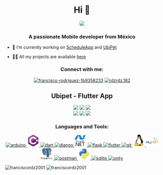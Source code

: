 <h1 align="center">Hi 👋</h1>
<div id="header" align="center">
  <img src="https://media2.giphy.com/media/xFkgeu7dhfgqqxJqmj/giphy.gif?cid=ecf05e477hj0hlfkrflujyqi7kwo6oxva7ncxz8q4x7bb98p&rid=giphy.gif&ct=g" width="200"/>
</div>
<h3 align="center">A passionate Mobile developer from México</h3>

- 🔭 I’m currently working on [ScheduleApp](https://github.com/TecMasters420/FrontEnd-App/tree/dev) and [UbiPet](https://github.com/PEACompany/Front-App)

- 👨‍💻 All my projects are available [here](https://github.com/FranciscoRdz2001?tab=repositories)

<h3 align="center">Connect with me:</h3>
<p align="center">
  <a href="https://linkedin.com/in/frankrdz2001" target="blank"><img align="center" src="https://raw.githubusercontent.com/rahuldkjain/github-profile-readme-generator/master/src/images/icons/Social/linked-in-alt.svg" alt="francisco-rodríguez-1b9358233" height="30" width="40" /></a>
  <a href="https://fb.com/rdzrdz.182" target="blank"><img align="center" src="https://raw.githubusercontent.com/rahuldkjain/github-profile-readme-generator/master/src/images/icons/Social/facebook.svg" alt="rdzrdz.182" height="30" width="40" /></a>
</p>


<div align="center">
  <h2>Ubipet - Flutter App</h2>

  <div>
    <img src="https://media.giphy.com/media/v1.Y2lkPTc5MGI3NjExODhyZnMwZnNnNTdlaTdvY2hnZ3d5bzZuM2w2Nzk2cTJnaHZ3ZHVicSZlcD12MV9pbnRlcm5hbF9naWZfYnlfaWQmY3Q9Zw/98NTJ3NtZWdWILfoHg/giphy.gif" width="200"/>
    <img src="https://media.giphy.com/media/v1.Y2lkPTc5MGI3NjExM2wwcTVuOGZsMTUxdHgxMjlnbDhoNjVoeTUzYzJmd2RtcW1uYW84NCZlcD12MV9pbnRlcm5hbF9naWZfYnlfaWQmY3Q9Zw/MuBJdr0aINPMcHmGuW/giphy.gif" width="200"/>
    <img src="https://media.giphy.com/media/v1.Y2lkPTc5MGI3NjExbzU4cG0yaWxrejIzdTA0OGpubWtxcG12ZnRhYXA3emozd295amNzMSZlcD12MV9pbnRlcm5hbF9naWZfYnlfaWQmY3Q9Zw/Ljp6H7OJIjHeVIWQNK/giphy.gif" width="200"/>
  </div>

  <div>
    <img src="https://media.giphy.com/media/v1.Y2lkPTc5MGI3NjExMHNxN20yb2RiZzJnb2d1OTM1NGM4Y2NheGpmYXJobzk2MXdwcWU1aSZlcD12MV9pbnRlcm5hbF9naWZfYnlfaWQmY3Q9Zw/e5V1Bp2O6wjF3WKRug/giphy.gif" width="200"/>
    <img src="https://media.giphy.com/media/v1.Y2lkPTc5MGI3NjExY2ZoaHd3MHVndDd6cHQ2MTF5MGt0NmZndzIwamJuZXFyMGp3dmo0bSZlcD12MV9pbnRlcm5hbF9naWZfYnlfaWQmY3Q9Zw/gNn4es1N3zBnxQDAgF/giphy.gif" width="200"/>
    <img src="https://media.giphy.com/media/v1.Y2lkPTc5MGI3NjExcWt2OXg5ZXN0bWw0MjE3MndxeDJ5Y2hjbHh0NnBzNXR4YTJ0N28zeSZlcD12MV9pbnRlcm5hbF9naWZfYnlfaWQmY3Q9Zw/gi3TTCchmvcSxXG1xv/giphy.gif" width="200"/>
  </div>
</div>
<h3 align="center">Languages and Tools:</h3>
<p align="center"> <a href="https://www.arduino.cc/" target="_blank" rel="noreferrer"> <img src="https://cdn.worldvectorlogo.com/logos/arduino-1.svg" alt="arduino" width="40" height="40"/> </a> <a href="https://www.w3schools.com/cs/" target="_blank" rel="noreferrer"> <img src="https://raw.githubusercontent.com/devicons/devicon/master/icons/csharp/csharp-original.svg" alt="csharp" width="40" height="40"/> </a> <a href="https://dart.dev" target="_blank" rel="noreferrer"> <img src="https://www.vectorlogo.zone/logos/dartlang/dartlang-icon.svg" alt="dart" width="40" height="40"/> </a> <a href="https://www.djangoproject.com/" target="_blank" rel="noreferrer"> <img src="https://cdn.worldvectorlogo.com/logos/django.svg" alt="django" width="40" height="40"/> </a> <a href="https://dotnet.microsoft.com/" target="_blank" rel="noreferrer"> <img src="https://raw.githubusercontent.com/devicons/devicon/master/icons/dot-net/dot-net-original-wordmark.svg" alt="dotnet" width="40" height="40"/> </a> <a href="https://flask.palletsprojects.com/" target="_blank" rel="noreferrer"> <img src="https://www.vectorlogo.zone/logos/pocoo_flask/pocoo_flask-icon.svg" alt="flask" width="40" height="40"/> </a> <a href="https://flutter.dev" target="_blank" rel="noreferrer"> <img src="https://www.vectorlogo.zone/logos/flutterio/flutterio-icon.svg" alt="flutter" width="40" height="40"/> </a> <a href="https://git-scm.com/" target="_blank" rel="noreferrer"> <img src="https://www.vectorlogo.zone/logos/git-scm/git-scm-icon.svg" alt="git" width="40" height="40"/> </a> <a href="https://www.linux.org/" target="_blank" rel="noreferrer"> <img src="https://raw.githubusercontent.com/devicons/devicon/master/icons/linux/linux-original.svg" alt="linux" width="40" height="40"/> </a> <a href="https://www.mysql.com/" target="_blank" rel="noreferrer"> <img src="https://raw.githubusercontent.com/devicons/devicon/master/icons/mysql/mysql-original-wordmark.svg" alt="mysql" width="40" height="40"/> </a> <a href="https://www.postgresql.org" target="_blank" rel="noreferrer"> <img src="https://raw.githubusercontent.com/devicons/devicon/master/icons/postgresql/postgresql-original-wordmark.svg" alt="postgresql" width="40" height="40"/> </a> <a href="https://postman.com" target="_blank" rel="noreferrer"> <img src="https://www.vectorlogo.zone/logos/getpostman/getpostman-icon.svg" alt="postman" width="40" height="40"/> </a> <a href="https://www.python.org" target="_blank" rel="noreferrer"> <img src="https://raw.githubusercontent.com/devicons/devicon/master/icons/python/python-original.svg" alt="python" width="40" height="40"/> </a> <a href="https://www.sqlite.org/" target="_blank" rel="noreferrer"> <img src="https://www.vectorlogo.zone/logos/sqlite/sqlite-icon.svg" alt="sqlite" width="40" height="40"/> </a> <a href="https://unity.com/" target="_blank" rel="noreferrer"> <img src="https://www.vectorlogo.zone/logos/unity3d/unity3d-icon.svg" alt="unity" width="40" height="40"/> </a> </p>


<div id="header">
   <p><img align="left" src="https://github-readme-stats.vercel.app/api/top-langs?username=franciscordz2001&show_icons=true&locale=en&layout=compact&theme=github_dark" alt="franciscordz2001" /></p>

<p>&nbsp;<img src="https://github-readme-stats.vercel.app/api?username=franciscordz2001&show_icons=true&locale=en&theme=github_dark" alt="franciscordz2001" /></p>
</div>

